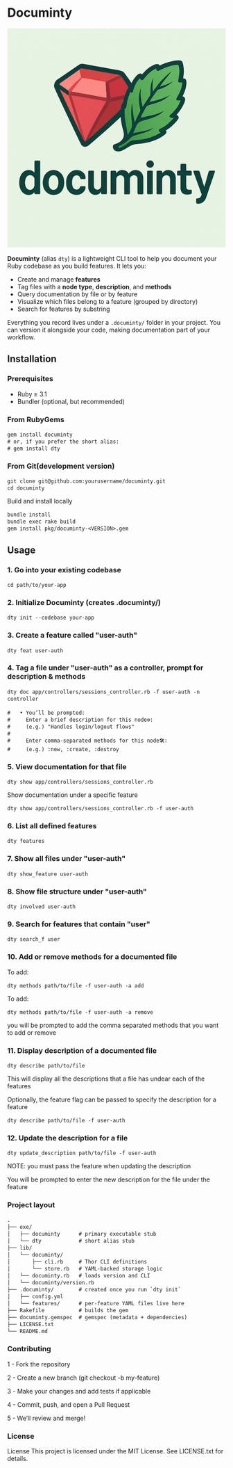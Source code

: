 # Documinty

![Alt text describing image](assets/logo.png)

**Documinty** (alias `dty`) is a lightweight CLI tool to help you document your Ruby codebase as you build features. It lets you:

- Create and manage **features**
- Tag files with a **node type**, **description**, and **methods**
- Query documentation by file or by feature
- Visualize which files belong to a feature (grouped by directory)
- Search for features by substring

Everything you record lives under a `.documinty/` folder in your project. You can version it alongside your code, making documentation part of your workflow.


## Installation

### Prerequisites

- Ruby ≥ 3.1
- Bundler (optional, but recommended)

### From RubyGems

```
gem install documinty
# or, if you prefer the short alias:
# gem install dty

```

### From Git(development version)

```
git clone git@github.com:yourusername/documinty.git
cd documinty
```

Build and install locally
```
bundle install
bundle exec rake build
gem install pkg/documinty-<VERSION>.gem
```

## Usage


### 1. Go into your existing codebase
```
cd path/to/your-app
```

### 2. Initialize Documinty (creates .documinty/)
```
dty init --codebase your-app
```
### 3. Create a feature called "user-auth"
```
dty feat user-auth
```
### 4. Tag a file under "user-auth" as a controller, prompt for description & methods
```
dty doc app/controllers/sessions_controller.rb -f user-auth -n controller

#   • You’ll be prompted:
#     Enter a brief description for this node⚙️:
#     (e.g.) "Handles login/logout flows"
#
#     Enter comma-separated methods for this node🛠️:
#     (e.g.) :new, :create, :destroy
```
### 5. View documentation for that file
```
dty show app/controllers/sessions_controller.rb
```

Show documentation under a specific feature
```
dty show app/controllers/sessions_controller.rb -f user-auth
```
### 6. List all defined features
```
dty features
```
### 7. Show all files under "user-auth"
```
dty show_feature user-auth
```
### 8. Show file structure under "user-auth"
```
dty involved user-auth
```
### 9. Search for features that contain "user"
```
dty search_f user
```
### 10. Add or remove methods for a documented file
To add:
```
dty methods path/to/file -f user-auth -a add
```

To add:
```
dty methods path/to/file -f user-auth -a remove
```
you will be prompted to add the comma separated methods that you want to add or remove
### 11. Display description of a documented file
```
dty describe path/to/file
```
This will display all the descriptions that a file has undear each of the features

Optionally, the feature flag can be passed to specify the description for  a feature
```
dty describe path/to/file -f user-auth
```
### 12. Update the description for a file 
```
dty update_description path/to/file -f user-auth
```
NOTE: you must pass the feature when updating the description

You will be prompted to enter the new description for the file under the feature
### Project layout
```
.
├── exe/
│   ├── documinty      # primary executable stub
│   └── dty            # short alias stub
├── lib/
│   └── documinty/
│       ├── cli.rb     # Thor CLI definitions
│       └── store.rb   # YAML-backed storage logic
│   └── documinty.rb   # loads version and CLI
│   └── documinty/version.rb
├── .documinty/        # created once you run `dty init`
│   ├── config.yml
│   └── features/      # per-feature YAML files live here
├── Rakefile           # builds the gem
├── documinty.gemspec  # gemspec (metadata + dependencies)
├── LICENSE.txt
└── README.md
```

### Contributing
1 - Fork the repository

2 - Create a new branch (git checkout -b my-feature)

3 - Make your changes and add tests if applicable

4 - Commit, push, and open a Pull Request

5 - We’ll review and merge!

### License
License
This project is licensed under the MIT License.
See LICENSE.txt for details.